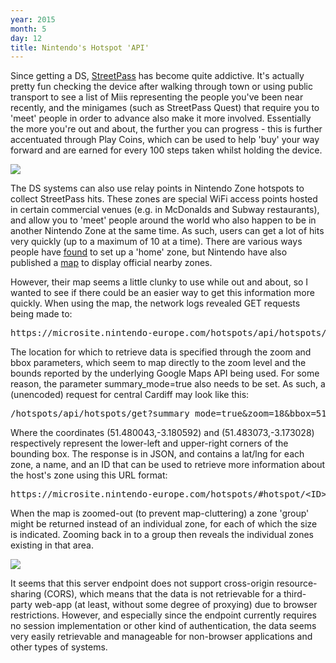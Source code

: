 ```yaml
---
year: 2015
month: 5
day: 12
title: Nintendo's Hotspot 'API'
---
```


<p>Since getting a DS, <a href="http://www.nintendo.com/3ds/built-in-software/streetpass" target="_blank">StreetPass</a> has become quite addictive. It's actually pretty fun checking the device after walking through town or using public transport to see a list of Miis representing the people you've been near recently, and the minigames (such as StreetPass Quest) that require you to 'meet' people in order to advance also make it more involved. Essentially the more you're out and about, the further you can progress - this is further accentuated through Play Coins, which can be used to help 'buy' your way forward and are earned for every 100 steps taken whilst holding the device.</p>

<img src="https://flyingsparx.net/static/blog-media/nintendozone2.png" class="blog-image" />

<p>The DS systems can also use relay points in Nintendo Zone hotspots to collect StreetPass hits. These zones are special WiFi access points hosted in certain commercial venues (e.g. in McDonalds and Subway restaurants), and allow you to 'meet' people around the world who also happen to be in another Nintendo Zone at the same time. As such, users can get a lot of hits very quickly (up to a maximum of 10 at a time). There are various ways people have <a href="https://gbatemp.net/threads/how-to-have-a-homemade-streetpass-relay.352645" target="_blank">found</a> to set up a 'home' zone, but Nintendo have also published a <a href="https://microsite.nintendo-europe.com/hotspots" target="_blank">map</a> to display official nearby zones.</p>

<p>However, their map seems a little clunky to use while out and about, so I wanted to see if there could be an easier way to get this information more quickly. When using the map, the network logs revealed <span class="code">GET</span> requests being made to:</p>
<pre>
https://microsite.nintendo-europe.com/hotspots/api/hotspots/get
</pre>
<p>The location for which to retrieve data is specified through the <span class="code">zoom</span> and <span class="code">bbox</span> parameters, which seem to map directly to the zoom level and the bounds reported by the underlying Google Maps API being used. For some reason, the parameter <span class="code">summary_mode=true</span> also needs to be set. As such, a (unencoded) request for central Cardiff may look like this:</p>
<pre>
/hotspots/api/hotspots/get?summary_mode=true&zoom=18&bbox=51.480043,-3.180592,51.483073,-3.173028
</pre>
<p>Where the coordinates (<span class="code">51.480043,-3.180592</span>) and (<span class="code">51.483073,-3.173028</span>) respectively represent the lower-left and upper-right corners of the bounding box. The response is in JSON, and contains a lat/lng for each zone, a name, and an ID that can be used to retrieve more information about the host's zone using this URL format:</p>

<pre>https://microsite.nintendo-europe.com/hotspots/#hotspot/&lt;ID&gt;</pre> 

<p>When the map is zoomed-out (to prevent map-cluttering) a zone 'group' might be returned instead of an individual zone, for each of which the size is indicated. Zooming back in to a group then reveals the individual zones existing in that area.</p>

<img src="https://flyingsparx.net/static/blog-media/nintendozone1.png" class="blog-image right" />

<p>It seems that this server endpoint does not support cross-origin resource-sharing (CORS), which means that the data is not retrievable for a third-party web-app (at least, without some degree of proxying) due to browser restrictions. However, and especially since the endpoint currently requires no session implementation or other kind of authentication, the data seems very easily retrievable and manageable for non-browser applications and other types of systems.</p>